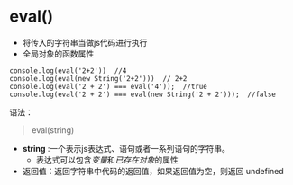 # eval()
- 将传入的字符串当做js代码进行执行
- 全局对象的函数属性
```
console.log(eval('2+2'))  //4
console.log(eval(new String('2+2')))  // 2+2
console.log(eval('2 + 2') === eval('4'));  //true
console.log(eval('2 + 2') === eval(new String('2 + 2')));  //false
```
语法：
> eval(string)
- **string** :一个表示js表达式、语句或者一系列语句的字符串。
  - 表达式可以包含*变量*和*已存在对象*的属性
- 返回值：返回字符串中代码的返回值，如果返回值为空，则返回 undefined